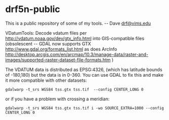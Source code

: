 drf5n-public
============

This is a public repository of some of my tools.  -- Dave  drf@vims.edu

VDatumTools: Decode vdatum files per http://vdatum.noaa.gov/dev/gtx_info.html into GIS-compatible files
(obsolescent -- GDAL now supports GTX <http://www.gdal.org/formats_list.html> as does ArcInfo <http://desktop.arcgis.com/en/arcmap/10.3/manage-data/raster-and-images/supported-raster-dataset-file-formats.htm> )

The VDATUM data is distributed as EPSG:4326, (which has latitude bounds of -180,180) but the data is in 0-360.  You can use GDAL to fix this and make it more compatible with other datasets:

    gdalwarp -t_srs WGS84 tss.gtx tss.tif  --config CENTER_LONG 0

or if you have a problem with crossing a meridian:

    gdalwarp -t_srs WGS84 tss.gtx tss.tif i -wo SOURCE_EXTRA=1000 --config CENTER_LONG 0
